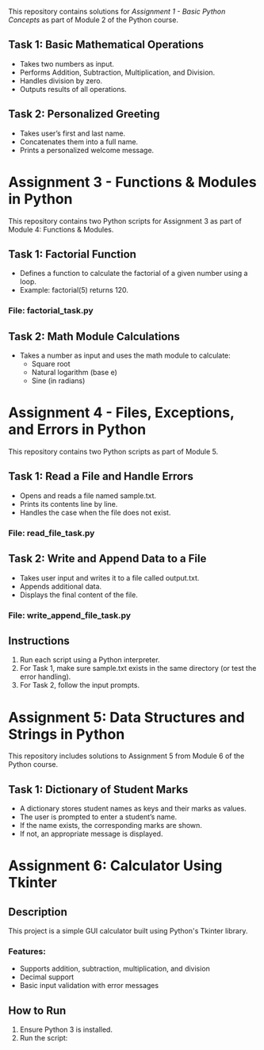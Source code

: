 This repository contains solutions for *Assignment 1 - Basic Python Concepts* as part of Module 2 of the Python course.

##  Task 1: Basic Mathematical Operations
- Takes two numbers as input.
- Performs Addition, Subtraction, Multiplication, and Division.
- Handles division by zero.
- Outputs results of all operations.

##  Task 2: Personalized Greeting
- Takes user’s first and last name.
- Concatenates them into a full name.
- Prints a personalized welcome message.


# Assignment 3 - Functions & Modules in Python

This repository contains two Python scripts for Assignment 3 as part of Module 4: Functions & Modules.

##  Task 1: Factorial Function
- Defines a function to calculate the factorial of a given number using a loop.
- Example: factorial(5) returns 120.

### File: factorial_task.py

##  Task 2: Math Module Calculations
- Takes a number as input and uses the math module to calculate:
  - Square root
  - Natural logarithm (base e)
  - Sine (in radians)

# Assignment 4 - Files, Exceptions, and Errors in Python

This repository contains two Python scripts as part of Module 5.

##  Task 1: Read a File and Handle Errors
- Opens and reads a file named sample.txt.
- Prints its contents line by line.
- Handles the case when the file does not exist.

### File: read_file_task.py

##  Task 2: Write and Append Data to a File
- Takes user input and writes it to a file called output.txt.
- Appends additional data.
- Displays the final content of the file.

### File: write_append_file_task.py

##  Instructions
1. Run each script using a Python interpreter.
2. For Task 1, make sure sample.txt exists in the same directory (or test the error handling).
3. For Task 2, follow the input prompts.


# Assignment 5: Data Structures and Strings in Python

This repository includes solutions to Assignment 5 from Module 6 of the Python course.

## Task 1: Dictionary of Student Marks

- A dictionary stores student names as keys and their marks as values.
- The user is prompted to enter a student’s name.
- If the name exists, the corresponding marks are shown.
- If not, an appropriate message is displayed.


# Assignment 6: Calculator Using Tkinter

## Description

This project is a simple GUI calculator built using Python's Tkinter library.

### Features:
- Supports addition, subtraction, multiplication, and division
- Decimal support
- Basic input validation with error messages

## How to Run

1. Ensure Python 3 is installed.
2. Run the script:
